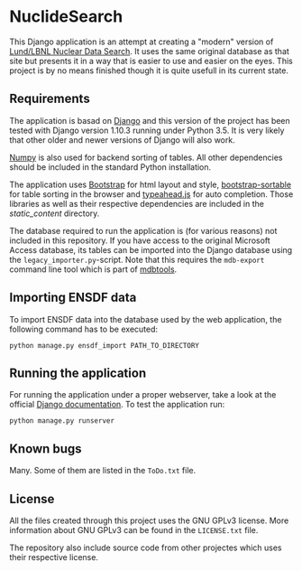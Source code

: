 # NuclideSearch
This Django application is an attempt at creating a "modern" version of [Lund/LBNL Nuclear Data Search](http://nucleardata.nuclear.lu.se/toi/). It uses the same original database as that site but presents it in a way that is easier to use and easier on the eyes. This project is by no means finished though it is quite usefull in its current state.

## Requirements
The application is basad on [Django](http://djangoproject.com/) and this version of the project has been tested with Django version 1.10.3 running under Python 3.5. It is very likely that other older and newer versions of Django will also work.

[Numpy](http://www.numpy.org) is also used for backend sorting of tables. All other dependencies should be included in the standard Python installation.

The application uses [Bootstrap](http://getbootstrap.com) for html layout and style, [bootstrap-sortable](https://github.com/drvic10k/bootstrap-sortable) for table sorting in the browser and [typeahead.js](http://twitter.github.io/typeahead.js/) for auto completion. Those libraries as well as their respective dependencies are included in the *static_content* directory.

The database required to run the application is (for various reasons) not included in this repository. If you have access to the original Microsoft Access database, its tables can be imported into the Django database using the `legacy_importer.py`-script. Note that this requires the `mdb-export` command line tool which is part of [mdbtools](https://github.com/brianb/mdbtools).

## Importing ENSDF data
To import ENSDF data into the database used by the web application, the following command has to be executed:

    python manage.py ensdf_import PATH_TO_DIRECTORY

## Running the application
For running the application under a proper webserver, take a look at the official [Django documentation](https://docs.djangoproject.com/en/1.10/howto/deployment/wsgi/modwsgi/). To test the application run:

    python manage.py runserver

## Known bugs
Many. Some of them are listed in the `ToDo.txt` file.

## License
All the files created through this project uses the GNU GPLv3 license. More information about GNU GPLv3 can be found in the `LICENSE.txt` file.

The repository also include source code from other projectes which uses their respective license.


